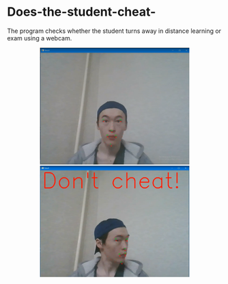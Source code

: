 # Does-the-student-cheat-
The program checks whether the student turns away in distance learning or exam using a webcam.
<p align="center">
  <img src="https://github.com/AbaiCPyJ/Does-the-student-cheat-/blob/master/example1.png" width="350" title="hover text">
  <img src="https://github.com/AbaiCPyJ/Does-the-student-cheat-/blob/master/example2.PNG" width="350" alt="accessibility text">
</p>

